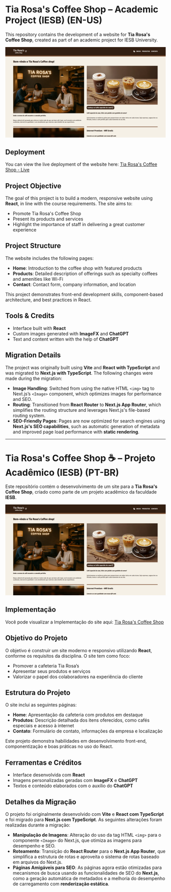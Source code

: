 # Tia Rosa's Coffee Shop – Academic Project (IESB) (EN-US)

This repository contains the development of a website for **Tia Rosa's Coffee Shop**, created as part of an academic project for IESB University.

![preview img](/preview.png)

## Deployment

You can view the live deployment of the website here: [Tia Rosa's Coffee Shop - Live](https://tia-rosa-coffee-shop.vercel.app)

## Project Objective

The goal of this project is to build a modern, responsive website using **React**, in line with the course requirements. The site aims to:

- Promote Tia Rosa's Coffee Shop
- Present its products and services
- Highlight the importance of staff in delivering a great customer experience

## Project Structure

The website includes the following pages:

- **Home**: Introduction to the coffee shop with featured products
- **Products**: Detailed description of offerings such as specialty coffees and amenities like Wi-Fi
- **Contact**: Contact form, company information, and location

This project demonstrates front-end development skills, component-based architecture, and best practices in React.

## Tools & Credits

- Interface built with **React**
- Custom images generated with **ImageFX** and **ChatGPT**
- Text and content written with the help of **ChatGPT**

## Migration Details

The project was originally built using **Vite** and **React with TypeScript** and was migrated to **Next.js with TypeScript**. The following changes were made during the migration:

- **Image Handling**: Switched from using the native HTML `<img>` tag to Next.js’s `<Image>` component, which optimizes images for performance and SEO.
- **Routing**: Transitioned from **React Router** to **Next.js App Router**, which simplifies the routing structure and leverages Next.js's file-based routing system.
- **SEO-Friendly Pages**: Pages are now optimized for search engines using **Next.js's SEO capabilities**, such as automatic generation of metadata and improved page load performance with **static rendering**.

---

# Tia Rosa's Coffee Shop ☕ – Projeto Acadêmico (IESB) (PT-BR)

Este repositório contém o desenvolvimento de um site para a **Tia Rosa's Coffee Shop**, criado como parte de um projeto acadêmico da faculdade **IESB**.

![preview img](/preview.png)

## Implementação

Você pode visualizar a Implementação do site aqui: [Tia Rosa's Coffee Shop](https://tia-rosa-coffee-shop.vercel.app)

## Objetivo do Projeto

O objetivo é construir um site moderno e responsivo utilizando **React**, conforme os requisitos da disciplina. O site tem como foco:

- Promover a cafeteria Tia Rosa’s
- Apresentar seus produtos e serviços
- Valorizar o papel dos colaboradores na experiência do cliente

## Estrutura do Projeto

O site inclui as seguintes páginas:

- **Home**: Apresentação da cafeteria com produtos em destaque
- **Produtos**: Descrição detalhada dos itens oferecidos, como cafés especiais e acesso à internet
- **Contato**: Formulário de contato, informações da empresa e localização

Este projeto demonstra habilidades em desenvolvimento front-end, componentização e boas práticas no uso do React.

## Ferramentas e Créditos

- Interface desenvolvida com **React**
- Imagens personalizadas geradas com **ImageFX** e **ChatGPT**
- Textos e conteúdo elaborados com o auxílio do **ChatGPT**

## Detalhes da Migração

O projeto foi originalmente desenvolvido com **Vite** e **React com TypeScript** e foi migrado para **Next.js com TypeScript**. As seguintes alterações foram realizadas durante a migração:

- **Manipulação de Imagens**: Alteração do uso da tag HTML `<img>` para o componente `<Image>` do Next.js, que otimiza as imagens para desempenho e SEO.
- **Roteamento**: Transição do **React Router** para o **Next.js App Router**, que simplifica a estrutura de rotas e aproveita o sistema de rotas baseado em arquivos do Next.js.
- **Páginas Amigáveis para SEO**: As páginas agora estão otimizadas para mecanismos de busca usando as funcionalidades de SEO do **Next.js**, como a geração automática de metadados e a melhoria do desempenho de carregamento com **renderização estática**.

